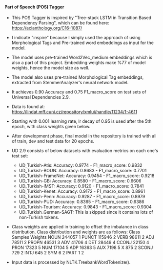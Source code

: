 #### Part of Speech (POS) Tagger

- This POS Tagger is inspired by "Tree-stack LSTM in Transition Based Dependency Parsing",
which can be found here: https://aclanthology.org/C16-1087/
- I indicate "inspire" because I simply used the approach of using Morphological Tags and Pre-trained word embeddings as input for the model.
- The model uses pre-trained Word2Vec_medium embeddings which is also a part of this project. Embedding weights make %77 of model weights, hence the model size as well.
- The model also uses pre-trained Morphological Tag embeddings, extracted from StemmerAnalyzer's neural network model.

- It achieves 0.90 Accuracy and 0.75 F1_macro_score on test sets of Universal Dependencies 2.9.
- Data is found at: https://lindat.mff.cuni.cz/repository/xmlui/handle/11234/1-4611
- Starting with 0.001 learning rate, lr decay of 0.95 is used after the 5th epoch, with class weights given below.
- After development phase, final model in the repository is trained with all of train, dev and test data for 20 epochs.
- UD 2.9 consists of below datasets with evaluation metrics on each one's test set:
	- UD_Turkish-Atis: Accuracy: 0.9774 - F1_macro_score: 0.9832
	- UD_Turkish-BOUN: Accuracy: 0.8683 - F1_macro_score: 0.7701
	- UD_Turkish-FrameNet: Accuracy: 0.9454 - F1_macro_score: 0.9218
	- UD_Turkish-GB: Accuracy: 0.8580 - F1_macro_score: 0.6606
	- UD_Turkish-IMST: Accuracy: 0.9120 - F1_macro_score: 0.7841
	- UD_Turkish-Kenet: Accuracy: 0.9172 - F1_macro_score: 0.8961
	- UD_Turkish-Penn: Accuracy: 0.9287 - F1_macro_score: 0.8979
	- UD_Turkish-PUD: Accuracy: 0.8365 - F1_macro_score: 0.6386
	- UD_Turkish-Tourism: Accuracy: 0.9843 - F1_macro_score: 0.9304
	- UD_Turkish_German-SAGT: This is skipped since it contains lots of non-Turkish tokens.

- Class weights are applied in training to offset the imbalance in class distribution. Class distribution and weights are as follows:
	Class	 Samples	Weights
	NOUN     244057		1
	PUNCT    115946		2
	VERB      98611		2
	ADJ       78511		2
	PROPN     46531		3
	ADV       41706		4
	DET       28449		4
	CCONJ     22150		4
	PRON      17323		5
	NUM       17104		5
	ADP       16363		5
	AUX        7198		5
	X           875		2
	SCONJ       729		2
	INTJ        645		2
	SYM           6		2
	PART          1		2
- Input data is processed by NLTK.TreebankWordTokenize().
